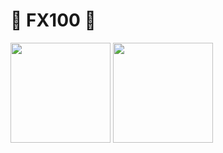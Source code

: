 # 💖 FX100 💖

<img height="160px" src="https://github-readme-stats.vercel.app/api?username=fx100&show_icons=true">
<img height="160px" src="https://github-readme-stats.vercel.app/api/top-langs/?username=fx100&layout=compact">
